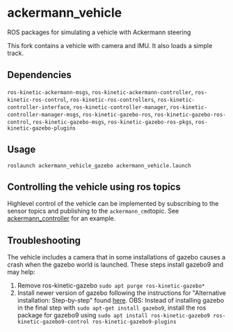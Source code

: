 ackermann_vehicle
=================

ROS packages for simulating a vehicle with Ackermann steering

This fork contains a vehicle with camera and IMU. It also loads a simple track.

## Dependencies
`ros-kinetic-ackermann-msgs`, `ros-kinetic-ackermann-controller`, 
`ros-kinetic-ros-control`, `ros-kinetic-ros-controllers`, 
`ros-kinetic-controller-interface`, `ros-kinetic-controller-manager`, 
`ros-kinetic-controller-manager-msgs`,
`ros-kinetic-gazebo-ros`, `ros-kinetic-gazebo-ros-control`, 
`ros-kinetic-gazebo-msgs`, `ros-kinetic-gazebo-ros-pkgs`,
`ros-kinetic-gazebo-plugins`    

## Usage
`roslaunch ackermann_vehicle_gazebo ackermann_vehicle.launch`

## Controlling the vehicle using ros topics
Highlevel control of the vehicle can be implemented by subscribing to the sensor topics and publishing to the `ackermann_cmd`topic. See [ackermann_controller](https://github.com/alfkjartan/ackermann_controller) for an example. 

## Troubleshooting
The vehicle includes a camera that in some installations of gazebo causes a crash when the gazebo world is launched. These steps install gazebo9 and may help:
1. Remove ros-kinetic-gazebo `sudo apt purge ros-kinetic-gazebo*`
2. Install newer version of gazebo following the instructions for "Alternative installation: Step-by-step" found [here](http://gazebosim.org/tutorials?tut=install_ubuntu). OBS: Instead of installing gazebo in the final step with `sudo apt-get install gazebo9`, install the ros package for gazebo9 using `sudo apt install ros-kinetic-gazebo9 ros-kinetic-gazebo9-control ros-kinetic-gazebo9-plugins`

